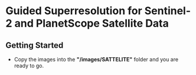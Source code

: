 # Guided Superresolution for Sentinel-2 and PlanetScope Satellite Data

## Getting Started
- Copy the images into the <strong>"/images/SATTELITE"</strong> folder and you are ready to go.